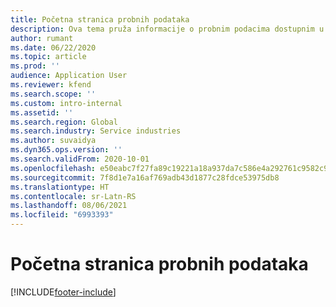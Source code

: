 ```yaml
---
title: Početna stranica probnih podataka
description: Ova tema pruža informacije o probnim podacima dostupnim u usluzi Dynamics 365 Project operations.
author: rumant
ms.date: 06/22/2020
ms.topic: article
ms.prod: ''
audience: Application User
ms.reviewer: kfend
ms.search.scope: ''
ms.custom: intro-internal
ms.assetid: ''
ms.search.region: Global
ms.search.industry: Service industries
ms.author: suvaidya
ms.dyn365.ops.version: ''
ms.search.validFrom: 2020-10-01
ms.openlocfilehash: e50eabc7f27fa89c19221a18a937da7c586e4a292761c9582c92b6b5fd494ac4
ms.sourcegitcommit: 7f8d1e7a16af769adb43d1877c28fdce53975db8
ms.translationtype: HT
ms.contentlocale: sr-Latn-RS
ms.lasthandoff: 08/06/2021
ms.locfileid: "6993393"
---
```

# <a name="sample-data-home-page"></a>Početna stranica probnih podataka


[!INCLUDE[footer-include](../includes/footer-banner.md)]